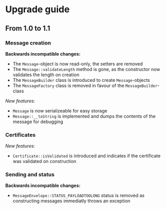 # Upgrade guide

## From 1.0 to 1.1

### Message creation

**Backwards incompatible changes:**

* The `Message`-object is now read-only, the setters are removed
* The `Message::validateLength` method is gone, as the constructor now validates the length on creation
* The `MessageBuilder` class is introduced to create `Message`-objects
* The `MessageFactory` class is removed in favour of the `MessageBuilder`-class

*New features:*

* `Message` is now serializeable for easy storage
* `Message::__toString` is implemented and dumps the contents of the message for debugging

### Certificates

*New features:*

* `Certificate::isValidated` is introduced and indicates if the certificate was validated on construction

### Sending and status

**Backwards incompatible changes:**

* `MessageEnvelope::STATUS_PAYLOADTOOLONG` status is removed as constructing messages immediatly throws an exception